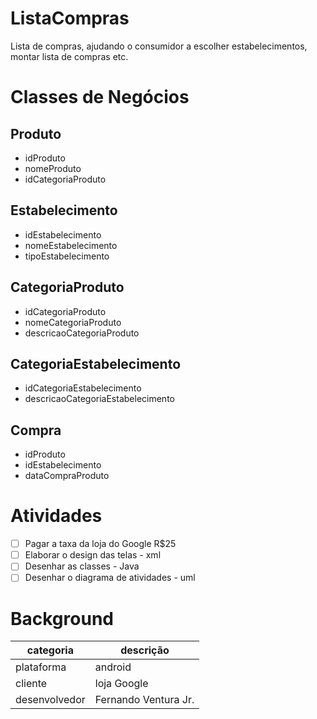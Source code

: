 # ListaCompras
Lista de compras, ajudando o consumidor a escolher estabelecimentos, montar lista de compras etc.
# Classes de Negócios
## Produto
* idProduto
* nomeProduto
* idCategoriaProduto
## Estabelecimento
* idEstabelecimento
* nomeEstabelecimento
* tipoEstabelecimento
## CategoriaProduto
* idCategoriaProduto
* nomeCategoriaProduto
* descricaoCategoriaProduto
## CategoriaEstabelecimento
* idCategoriaEstabelecimento
* descricaoCategoriaEstabelecimento
## Compra
* idProduto
* idEstabelecimento
* dataCompraProduto

# Atividades
- [ ] Pagar a taxa da loja do Google R$25
- [ ] Elaborar o design das telas - xml
- [ ] Desenhar as classes - Java
- [ ] Desenhar o diagrama de atividades - uml

# Background
| categoria     | descrição            |
|---------------|----------------------|
| plataforma    | android              |
| cliente       | loja Google          |
| desenvolvedor | Fernando Ventura Jr. |
